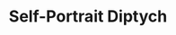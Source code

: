 ---
title: Self-Portrait Diptych
description: Self-portrait I painted in my painting 101 class in community college.  I think I was really trying to be Shepard Fairey at this point in my life.
year: 2006
medium: Acrylic on Canvas
image: /art/self-portrait-diptych.jpg
imageAlt: Self-portrait, acrylic on canvas
tags:
  - "art"
---